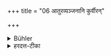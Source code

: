 +++
title = "06 आतुरव्यञ्जनानि कुर्वीरन्"

+++

<details><summary>Bühler</summary>

6. (In that case) they shall also show the (following) signs of mourning:
</details>

<details><summary>हरदत्त-टीका</summary>

## सूत्रम्
आतुरव्यञ्जनानि कुर्वीरन् ॥ ६॥  
### प्रस्तावः
किं च—
### टिप्पनी
आतुरत्व व्यज्यते यैस्तानि च कुर्वीरन् भार्यादिमरणे ॥ ६ ॥
</details>
